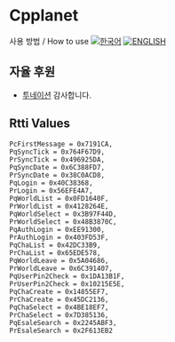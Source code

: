 # Cpplanet
사용 방법 / How to use
[![한국어](https://img.shields.io/badge/lang-%ED%95%9C%EA%B5%AD%EC%96%B4-red.svg)](https://github.com/eesdfdev/Cpplanet/blob/main/README.kr.md)
[![ENGLISH](https://img.shields.io/badge/lang-en-red.svg)](https://github.com/eesdfdev/Cpplanet/blob/main/README.en.md)
## 자율 후원
  - [투네이션](https://toon.at/donate/eesdfdev) 감사합니다.
## Rtti Values
    PcFirstMessage = 0x7191CA,
    PqSyncTick = 0x764F67D9,
    PrSyncTick = 0x496925DA,
    PqSyncDate = 0x6C388FD7,
    PrSyncDate = 0x38C0ACD8,
    PqLogin = 0x40C38368,
    PrLogin = 0x56EFE4A7,
    PqWorldList = 0x0FD1640F,
    PrWorldList = 0x4128264E,
    PqWorldSelect = 0x3B97F44D,
    PrWorldSelect = 0x48B3870C,
    PqAuthLogin = 0xEE91300,
    PrAuthLogin = 0x403FD53F,
    PqChaList = 0x42DC33B9,
    PrChaList = 0x65EDE578,
    PqWorldLeave = 0x5A04686,
    PrWorldLeave = 0x6C391407,
    PqUserPin2Check = 0x1DA13B1F,
    PrUserPin2Check = 0x10215E5E,
    PqChaCreate = 0x14855EF7,
    PrChaCreate = 0x45DC2136,
    PqChaSelect = 0x4BE18EF7,
    PrChaSelect = 0x7D385136,
    PqEsaleSearch = 0x2245ABF3,
    PrEsaleSearch = 0x2F613EB2
